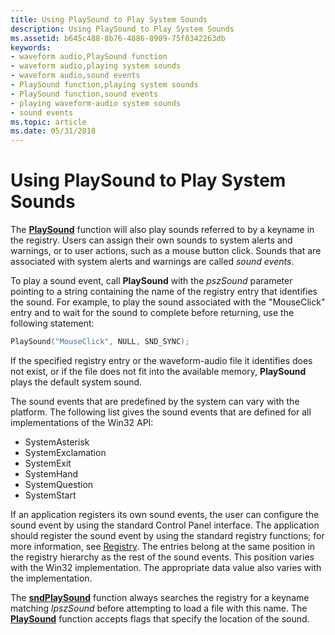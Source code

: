 ```yaml
---
title: Using PlaySound to Play System Sounds
description: Using PlaySound to Play System Sounds
ms.assetid: b645c488-8b76-4886-8909-75f0342263db
keywords:
- waveform audio,PlaySound function
- waveform audio,playing system sounds
- waveform audio,sound events
- PlaySound function,playing system sounds
- PlaySound function,sound events
- playing waveform-audio system sounds
- sound events
ms.topic: article
ms.date: 05/31/2018
---
```


# Using PlaySound to Play System Sounds

The [**PlaySound**](https://msdn.microsoft.com/library/Dd743680(v=VS.85).aspx) function will also play sounds referred to by a keyname in the registry. Users can assign their own sounds to system alerts and warnings, or to user actions, such as a mouse button click. Sounds that are associated with system alerts and warnings are called *sound events*.

To play a sound event, call **PlaySound** with the *pszSound* parameter pointing to a string containing the name of the registry entry that identifies the sound. For example, to play the sound associated with the "MouseClick" entry and to wait for the sound to complete before returning, use the following statement:


```C++
PlaySound("MouseClick", NULL, SND_SYNC); 
```



If the specified registry entry or the waveform-audio file it identifies does not exist, or if the file does not fit into the available memory, **PlaySound** plays the default system sound.

The sound events that are predefined by the system can vary with the platform. The following list gives the sound events that are defined for all implementations of the Win32 API:

-   SystemAsterisk
-   SystemExclamation
-   SystemExit
-   SystemHand
-   SystemQuestion
-   SystemStart

If an application registers its own sound events, the user can configure the sound event by using the standard Control Panel interface. The application should register the sound event by using the standard registry functions; for more information, see [Registry](https://msdn.microsoft.com/library/ms724871.aspx). The entries belong at the same position in the registry hierarchy as the rest of the sound events. This position varies with the Win32 implementation. The appropriate data value also varies with the implementation.

The [**sndPlaySound**](https://msdn.microsoft.com/library/Dd798676(v=VS.85).aspx) function always searches the registry for a keyname matching *lpszSound* before attempting to load a file with this name. The [**PlaySound**](https://msdn.microsoft.com/library/Dd743680(v=VS.85).aspx) function accepts flags that specify the location of the sound.

 

 




